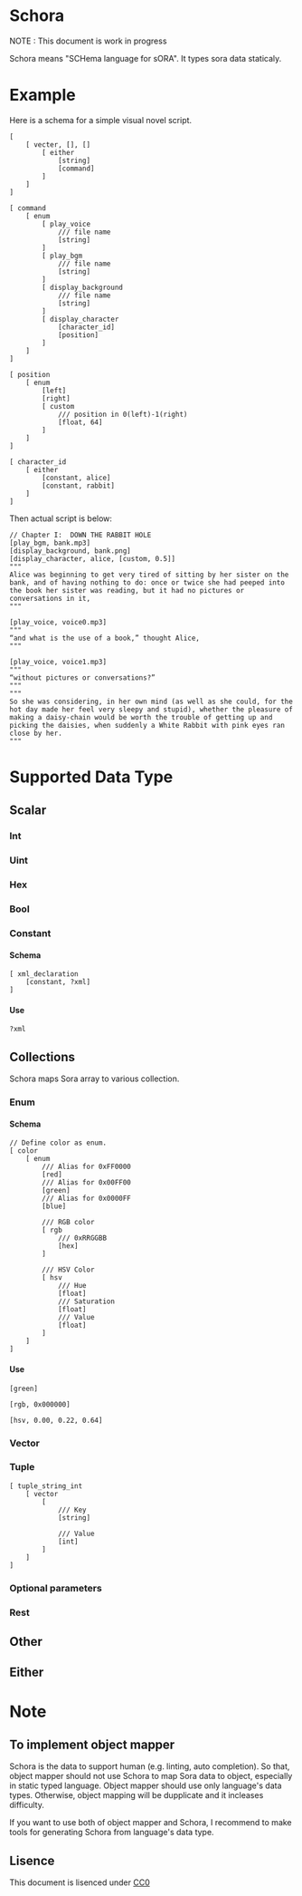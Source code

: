 # Schora 

NOTE : This document is work in progress

Schora means "SCHema language for sORA". It types sora data staticaly.

# Example

Here is a schema for a simple visual novel script.

```
[ 
    [ vecter, [], []
        [ either
            [string]
            [command]
        ]
    ]
]

[ command 
    [ enum
        [ play_voice
            /// file name
            [string]
        ]
        [ play_bgm
            /// file name
            [string]
        ]
        [ display_background
            /// file name
            [string]
        ]
        [ display_character
            [character_id]
            [position]
        ]
    ]
]

[ position
    [ enum 
        [left]
        [right]
        [ custom
            /// position in 0(left)-1(right)
            [float, 64]
        ]
    ]
]

[ character_id
    [ either
        [constant, alice]
        [constant, rabbit]
    ]
]
```

Then actual script is below:

```
// Chapter I:  DOWN THE RABBIT HOLE
[play_bgm, bank.mp3]
[display_background, bank.png]
[display_character, alice, [custom, 0.5]]
"""
Alice was beginning to get very tired of sitting by her sister on the bank, and of having nothing to do: once or twice she had peeped into the book her sister was reading, but it had no pictures or conversations in it, 
"""

[play_voice, voice0.mp3]
"""
“and what is the use of a book,” thought Alice, 
"""

[play_voice, voice1.mp3]
"""
“without pictures or conversations?”
"""
"""
So she was considering, in her own mind (as well as she could, for the hot day made her feel very sleepy and stupid), whether the pleasure of making a daisy-chain would be worth the trouble of getting up and picking the daisies, when suddenly a White Rabbit with pink eyes ran close by her.
"""
```

# Supported Data Type

## Scalar

### Int

### Uint

### Hex

### Bool

### Constant

#### Schema
```
[ xml_declaration
    [constant, ?xml]
]
```

#### Use
```
?xml
```

## Collections

Schora maps Sora array to various collection.  

### Enum

#### Schema
```
// Define color as enum.
[ color
    [ enum
        /// Alias for 0xFF0000 
        [red]
        /// Alias for 0x00FF00
        [green]
        /// Alias for 0x0000FF
        [blue]

        /// RGB color
        [ rgb 
            /// 0xRRGGBB
            [hex]
        ]

        /// HSV Color
        [ hsv
            /// Hue
            [float]
            /// Saturation
            [float]
            /// Value 
            [float]
        ]
    ]
]
```

#### Use
```
[green]
```

```
[rgb, 0x000000]
```

```
[hsv, 0.00, 0.22, 0.64]
```

### Vector


### Tuple
```
[ tuple_string_int
    [ vector
        [ 
            /// Key
            [string]
            
            /// Value
            [int]
        ]
    ]
]
```

### Optional parameters

### Rest

## Other

## Either

# Note 
## To implement object mapper
Schora is the data to support human (e.g. linting, auto completion). So that, object mapper should not use Schora to map Sora data to object, especially in static typed language.
Object mapper should use only language's data types. Otherwise, object mapping will be dupplicate and it incleases difficulty.

If you want to use both of object mapper and Schora, I recommend to make tools for generating Schora from language's data type. 

## Lisence 
This document is lisenced under [CC0](https://creativecommons.org/publicdomain/zero/1.0/deed.en)

